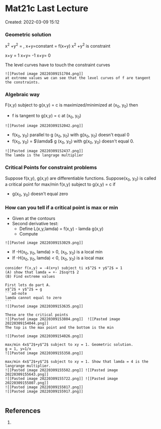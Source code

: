 # Mat21c Last Lecture
Created: 2022-03-09 15:12
### Geometric solution 
x$^2$ +y$^2$ = , x+y=constant = f(x+y)
x$^2$ +y$^2$ is constraint

x+y = 1
x+y= -1
x+y= 0

The level curves have to touch the constraint curves
```ad-example
![[Pasted image 20220309151704.png]]
at extreme values we can see that the level curves of f are tangent the constraints.
```

### Algebraic way
F(x,y) subject to g(x,y) = c is maximized/minimized at (x$_0$, y$_0$) then
- f is tangent to g(x,y) = c at (x$_0$, y$_0$)
```ad-example
![[Pasted image 20220309152042.png]]
```
- f(x$_0$, y$_0$) parallel to g (x$_0$, y$_0$) with g(x$_0$, y$_0$) doesn't equal 0
- f(x$_0$, y$_0$) = $\lamda$ g (x$_0$, y$_0$) with g(x$_0$, y$_0$) doesn't equal 0. 
```ad-example
![[Pasted image 20220309152437.png]]
The lamda is the langrage multiplier
```

### Critical Points for constraint problems
Suppose f(x,y), g(x,y) are differentiable functions.
Suppose(x$_0$, y$_0$) is called a critical point for max/min f(x,y) subject to g(x,y) = c if
- g(x$_0$, y$_0$) doesn't equal zero 

### How can you tell if a critical point is max or min
- Given at the contours
- Second derivative test:
	- Define L(x,y,lamda) = f(x,y) - lamda g(x,y)
	- Compute

```ad-example
![[Pasted image 20220309153029.png]]
```
- If -H(x$_0$, y$_0$, lamda) > 0, (x$_0$, y$_0$) is a local min
- If -H(x$_0$, y$_0$, lamda) < 0, (x$_0$, y$_0$) is a local max
````ad-example
consider f(x,y) = -4(x+y) subject ti x$^2$ + y$^2$ = 1
(A) show that lamda = +- 2$sqrt$ 2
(B) Find extreme values

First lets do part A.
x$^2$ + y$^2$ = g
```ad-note
lamda cannot equal to zero
```
![[Pasted image 20220309153635.png]]

These are the critical points
![[Pasted image 20220309153804.png]]  ![[Pasted image 20220309154044.png]]
The top is the max point and the bottom is the min

![[Pasted image 20220309154026.png]]
````

```ad-example
max/min 4x$^2$+y$^2$ subject to xy = 1. Geometric solution.
g = 1, y=1/x
![[Pasted image 20220309155358.png]]

max/min 4x$^2$+y$^2$ subject to xy = 1. Show that lamda = 4 is the langrange multiplier.
![[Pasted image 20220309155502.png]] ![[Pasted image 20220309155643.png]]
![[Pasted image 20220309155722.png]] ![[Pasted image 20220309155807.png]]
![[Pasted image 20220309155817.png]]
![[Pasted image 20220309155917.png]]


```

## References
1.
